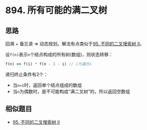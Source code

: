 # 894. 所有可能的满二叉树

## 思路

回溯 + 备忘录 => 动态规划。解法有点类似于[95. 不同的二叉搜索树 II](https://leetcode-cn.com/problems/unique-binary-search-trees-ii/)。

设`f(n)`表示`n`个结点构成的所有树(数组)，则状态转移：

```js
f(n) => f(i) * f(n - 1 - i) // i为遍历n
```

递归终止条件有2个：

- 当`n=1`时，返回单个结点组成的数组
- 当`n`为偶数时，是不可能构成“满二叉树”的，所以返回空数组

## 相似题目

- [95. 不同的二叉搜索树 II](https://leetcode-cn.com/problems/unique-binary-search-trees-ii/)
